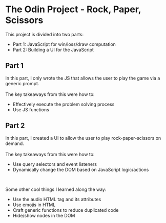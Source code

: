 # The Odin Project - Rock, Paper, Scissors
This project is divided into two parts:
<ul>
    <li>Part 1: JavaScript for win/loss/draw computation</li>
    <li>Part 2: Building a UI for the JavaScript</li>
</ul>

## Part 1
In this part, I only wrote the JS that allows the user to play the game via a generic prompt.
<br><br>
The key takeaways from this were how to:<br>
<ul>
    <li>Effectively execute the problem solving process</li>
    <li>Use JS functions</li>
</ul>

## Part 2
In this part, I created a UI to allow the user to play rock-paper-scissors on demand.
<br><br>
The key takeaways from this were how to:<br>
<ul>
    <li>Use query selectors and event listeners</li>
    <li>Dynamically change the DOM based on JavaScript logic/actions</li>
</ul>
<br>

Some other cool things I learned along the way:<br>
<ul>
    <li>Use the audio HTML tag and its attributes</li>
    <li>Use emojis in HTML</li>
    <li>Craft generic functions to reduce duplicated code</li>
    <li>Hide/show nodes in the DOM</li>
</ul>